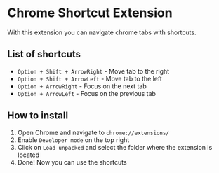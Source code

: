 # Chrome Shortcut Extension

With this extension you can navigate chrome tabs with shortcuts.

## List of shortcuts

- `Option + Shift + ArrowRight` - Move tab to the right
- `Option + Shift + ArrowLeft` - Move tab to the left
- `Option + ArrowRight` - Focus on the next tab
- `Option + ArrowLeft` - Focus on the previous tab

## How to install

1. Open Chrome and navigate to `chrome://extensions/`
2. Enable `Developer mode` on the top right
3. Click on `Load unpacked` and select the folder where the extension is located
4. Done! Now you can use the shortcuts
